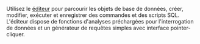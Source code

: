 Utilisez le [éditeur](xbg1640280430669.md) pour parcourir les objets de base de données, créer, modifier, exécuter et enregistrer des commandes et des scripts SQL. L'éditeur dispose de fonctions d'analyses préchargées pour l'interrogation de données et un générateur de requêtes simples avec interface pointer-cliquer.

